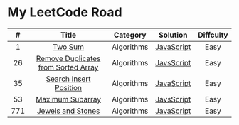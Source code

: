 # My LeetCode Road

|   #   |                                                         Title                                                         |  Category  |                               Solution                               | Diffculty |
|:-----:|:---------------------------------------------------------------------------------------------------------------------:|:----------:|:--------------------------------------------------------------------:|:---------:|
|   1   |                             [Two Sum](https://leetcode.com/problems/two-sum/description/)                             | Algorithms |                [JavaScript](./Algorithms/1-Two-Sum.js)               |    Easy   |
|   26  | [Remove Duplicates from Sorted Array](https://leetcode.com/problems/remove-duplicates-from-sorted-array/description/) | Algorithms | [JavsScript](./Algorithms/26-Remove-Duplicates-from-Sorted-Array.js) |    Easy   |
|   35  |                [Search Insert Position](https://leetcode.com/problems/search-insert-position/discuss/)                | Algorithms |        [JavaScript](./Algorithms/35-Search-Insert-Position.js)       |    Easy   |
|   53  |                    [Maximum Subarray](https://leetcode.com/problems/maximum-subarray/description/#)                   | Algorithms |           [JavsScript](./Algorithms/53-Maximum-Subarray.js)          |    Easy   |
|  771  |                   [Jewels and Stones](https://leetcode.com/problems/jewels-and-stones/description/)                   | Algorithms |          [JavaScript](./Algorithms/771-Jewls-and-Stones.js)          |    Easy   |
